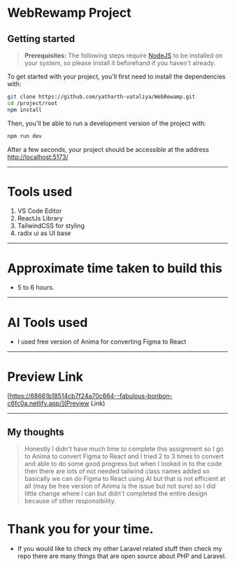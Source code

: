 # WebRewamp Project

## Getting started

> **Prerequisites:**
> The following steps require [NodeJS](https://nodejs.org/en/) to be installed on your system, so please
> install it beforehand if you haven't already.

To get started with your project, you'll first need to install the dependencies with:

```bash
git clone https://github.com/yatharth-vataliya/WebRewamp.git
cd /project/root
npm install
```

Then, you'll be able to run a development version of the project with:

```bash
npm run dev
```

After a few seconds, your project should be accessible at the address
[http://localhost:5173/](http://localhost:5173/)

---

# Tools used

1.  VS Code Editor
2.  ReactJs Library
3.  TailwindCSS for styling
4.  radix ui as UI base

---

# Approximate time taken to build this

-   5 to 6 hours.

---

# AI Tools used

-   I used free version of Anima for converting Figma to React

---

# Preview Link

[https://68661b18514cb7f24a70c664--fabulous-bonbon-c6fc0a.netlify.app/](Preview Link)

---

## My thoughts

> Honestly I didn't have much time to complete this assignment so I go to Anima to convert Figma to React and I tried 2 to 3 times to convert and able to do some good progress but when I looked in to the code then there are lots of not needed tailwind class names added so basically we can do Figma to React using AI but that is not efficient at all (may be free version of Anima is the issue but not sure) so I did little change where I can but didn't completed the entire design because of other responsibility.

# Thank you for your time.

- If you would like to check my other Laravel related stuff then check my repo there are many things that are open source about PHP and Laravel.